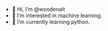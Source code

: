 - 👋 Hi, I’m @woodenalt
- 👀 I’m interested in machine learning.
- 🌱 I’m currently learning python.

<!---
woodenalt/woodenalt is a ✨ special ✨ repository because its `README.md` (this file) appears on your GitHub profile.
You can click the Preview link to take a look at your changes.
--->
